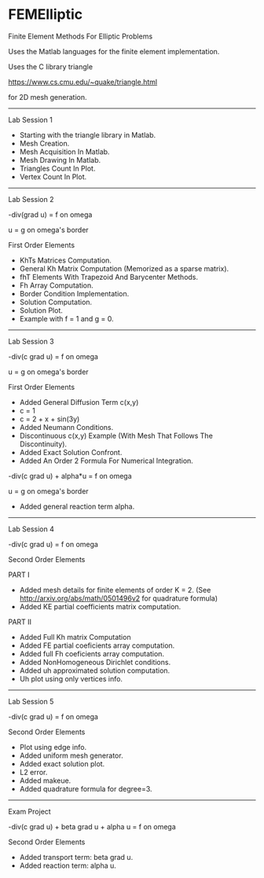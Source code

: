 # FEMElliptic
Finite Element Methods For Elliptic Problems 

Uses the Matlab languages for the finite element implementation.

Uses the C library triangle

https://www.cs.cmu.edu/~quake/triangle.html

for 2D mesh generation.

-----
Lab Session 1

 - Starting with the triangle library in Matlab.
 - Mesh Creation.
 - Mesh Acquisition In Matlab.
 - Mesh Drawing In Matlab.
 - Triangles Count In Plot.
 - Vertex Count In Plot.

-----
Lab Session 2

-div(grad u) = f 	on omega

u = g 			    on omega's border


First Order Elements

 - KhTs Matrices Computation.
 - General Kh Matrix Computation (Memorized as a sparse matrix).
 - fhT Elements With Trapezoid And Barycenter Methods.
 - Fh Array Computation.
 - Border Condition Implementation.
 - Solution Computation.
 - Solution Plot.
 - Example with f = 1 and g = 0.

-----
Lab Session 3

-div(c grad u) = f 	on omega

u = g 	on omega's border


First Order Elements

 - Added General Diffusion Term c(x,y)
 - c = 1
 - c = 2 + x + sin(3y)
 - Added Neumann Conditions.
 - Discontinuous c(x,y) Example (With Mesh That Follows The Discontinuity).
 - Added Exact Solution Confront.
 - Added An Order 2 Formula For Numerical Integration.
 
 
-div(c grad u) + alpha*u = f 	on omega

u = g 	on omega's border


 - Added general reaction term alpha.


-----
Lab Session 4

-div(c grad u) = f 	on omega


Second Order Elements

PART I

 - Added mesh details for finite elements of order K = 2.
   (See http://arxiv.org/abs/math/0501496v2 for quadrature formula)
 - Added KE partial coefficients matrix computation.

PART II

 - Added Full Kh matrix Computation
 - Added FE partial coeficients array computation.
 - Added full Fh coeficients array computation.
 - Added NonHomogeneous Dirichlet conditions.
 - Added uh approximated solution computation.
 - Uh plot using only vertices info.
 
 
 -----
Lab Session 5

-div(c grad u) = f 	on omega


Second Order Elements

 - Plot using edge info.
 - Added uniform mesh generator.
 - Added exact solution plot.
 - L2 error.
 - Added makeue.
 - Added quadrature formula for degree=3.


 -----
Exam Project

-div(c grad u) + beta grad u + alpha u = f 	on omega


Second Order Elements

 - Added transport term: beta grad u.
 - Added reaction term: alpha u.
 


 







